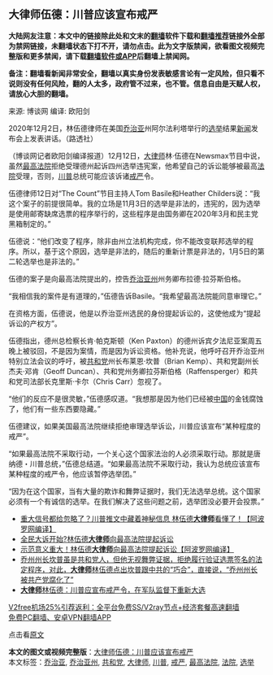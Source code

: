  <h2>大律师伍德：川普应该宣布戒严</h2> <p class="notice"><b>大陆网友注意：本文中的链接除此处和文末的<a href="https://github.com/bannedbook/fanqiang" >翻墙</a>软件下载和<a href="https://github.com/killgcd/justmysocks/blob/master/README.md">翻墙推荐</a>链接外全部为禁网链接，未翻墙状态下打不开，请勿点击。此为文字版禁闻，欲看图文视频完整版和更多禁闻，请下载<a href="https://github.com/bannedbook/fanqiang">翻墙软件或APP</a>后翻墙上禁闻网。</p><p>备注：翻墙看新闻非常安全，翻墙以真实身份发表敏感言论有一定风险，但只看不说则没有任何风险，翻的人太多，政府管不过来，也不管。信息自由是天赋人权，请放心大胆的翻墙。</b></p>  <div class="entry"> <p>来源:&nbsp;博谈网                      编译:&nbsp;欧阳剑                                                 </p> <p>2020年12月2日，林伍德律师在美国<a href="https://www.bannedbook.org/bnews/tag/%E4%B9%94%E6%B2%BB%E4%BA%9A/" class="st_tag internal_tag" rel="tag" title="标签 乔治亚 下的日志">乔治亚</a>州阿尔法利塔举行的<a href="https://www.bannedbook.org/bnews/tag/%e9%80%89%e4%b8%be/" class="st_tag internal_tag" rel="tag" title="标签 选举 下的日志">选举</a>结果<span class='wp_keywordlink_affiliate'><a href="https://www.bannedbook.org/" title="新闻">新闻</a></span>发布会上发表讲话。（路透社）</p> <p>（博谈网记者欧阳剑编译报道）12月12日，<a href="https://www.bannedbook.org/bnews/tag/%E5%A4%A7%E5%BE%8B%E5%B8%88/" class="st_tag internal_tag" rel="tag" title="标签 大律师 下的日志">大律师</a>林·伍德在Newsmax节目中说，虽然<a href="https://www.bannedbook.org/bnews/tag/%e6%9c%80%e9%ab%98%e6%b3%95%e9%99%a2/" class="st_tag internal_tag" rel="tag" title="标签 最高法院 下的日志">最高法院</a>拒绝受理德州起诉四州选举违宪案，他希望自己的诉讼能够被最高<a href="https://www.bannedbook.org/bnews/tag/%e6%b3%95%e9%99%a2/" class="st_tag internal_tag" rel="tag" title="标签 法院 下的日志">法院</a>受理，否则，<a href="https://www.bannedbook.org/bnews/tag/%e5%b7%9d%e6%99%ae/" class="st_tag internal_tag" rel="tag" title="标签 川普 下的日志">川普</a>总统可能应该诉诸<a href="https://www.bannedbook.org/bnews/tag/%E6%88%92%E4%B8%A5/" class="st_tag internal_tag" rel="tag" title="标签 戒严 下的日志">戒严</a>令。</p> <p>伍德律师12日对“The Count”节目主持人Tom Basile和Heather Childers说：“我这个案子的前提很简单。我的立场是11月3日的选举是非法的，违宪的，因为选举是使用邮寄缺席选票的程序举行的，这些程序是由国务卿在2020年3月和民主党黑箱制定的。”</p>  <p>伍德说：“他们改变了程序，除非由州立法机构完成，你不能改变联邦选举的程序。所以，基于这个原因，选举是非法的，随后的重新计票是非法的，1月5日的第二轮选举也是非法的。”</p> <p>伍德的案子是向最高法院提出的，控告<a href="https://www.bannedbook.org/bnews/tag/%e4%b9%94%e6%b2%bb%e4%ba%9a%e5%b7%9e/" class="st_tag internal_tag" rel="tag" title="标签 乔治亚州 下的日志">乔治亚州</a>州务卿布拉德·拉芬斯伯格。</p> <p>“我相信我的案件是有道理的，”伍德告诉Basile。“我希望最高法院能同意审理它。”</p> <p>在资格方面，伍德说，他是以乔治亚州选民的身份提起诉讼的，这使他成为“提起诉讼的产权方”。</p>  <p>伍德指出，德州总检察长肯·帕克斯顿（Ken Paxton）的德州诉宾夕法尼亚案周五晚上被驳回，不是因为案情，而是因为诉讼资格。他补充说，他呼吁召开乔治亚州特别立法会议的呼吁，被<a href="https://www.bannedbook.org/bnews/tag/%e5%85%b1%e5%92%8c%e5%85%9a/" class="st_tag internal_tag" rel="tag" title="标签 共和党 下的日志">共和党</a>州长布莱恩·坎普（Brian Kemp）、共和党副州长杰夫·邓肯（Geoff Duncan）、共和党州务卿拉芬斯伯格（Raffensperger）和共和党司法部长克里斯·卡尔（Chris Carr）忽视了。</p> <p>“他们的反应不是很灵敏，”伍德感叹道。“我想那是因为他们已经被<span class='wp_keywordlink_affiliate'><a href="https://www.bannedbook.org/" title="中国" target="_blank">中国</a></span>的金钱腐蚀了，他们有一些东西要隐藏。”</p> <p>伍德建议，如果美国最高法院继续拒绝审理选举诉讼，川普应该宣布“某种程度的戒严”。</p> <p>“如果最高法院不采取行动，一个关心这个国家法治的人必须采取行动。那就是唐纳德・川普总统，”伍德总结道。“如果最高法院不采取行动，我认为总统应该宣布某种程度的戒严令，他应该暂停选举团。”</p>  <p>“因为在这个国家，当有大量的欺诈和舞弊证据时，我们无法选举总统。这个国家必须有一个有诚信的选举。在我们解决了这些问题之前，选举团没必要开会投票。”</p> <ul class='op-related-articles' title='相关阅读'> <li><a href='https://www.bannedbook.org/bnews/cnnews/20201213/1447017.html' target='_blank'>重大信号都给忽略了？川普推文中藏着神秘信息 林伍德<b>大律师</b>看懂了！【阿波罗网编译】</a></li> <li><a href='https://www.bannedbook.org/bnews/taiwannews/20201211/1445967.html' target='_blank'>全民大诉开始?林伍德<b>大律师</b>向最高法院提起诉讼</a></li> <li><a href='https://www.bannedbook.org/bnews/topimagenews/20201211/1445830.html' target='_blank'>示范意义重大！林伍德<b>大律师</b>向最高法院提起诉讼【阿波罗网编译】</a></li> <li><a href='https://www.bannedbook.org/bnews/bannedvideo/20201210/1445453.html' target='_blank'>乔州州长坎普虽是共和党人，但他无视舞弊证据，拒绝履行验证选票签名的法定程序，对此，<b>大律师</b>林伍德点出坎普跟中共的“巧合”，直接说，“乔州州长被共产党腐化了”</a></li> <li><a href='https://www.bannedbook.org/bnews/bannedvideo/20201209/1444485.html' target='_blank'><b>大律师</b>林伍德：川普应宣布戒严令，在军队监督下重新大选</a></li> </ul> <p class="texttj"> <a href="https://www.bannedbook.org/forum23/topic22702.html" target="_blank">V2free机场25%引荐返利：全平台免费SS/V2ray节点+经济套餐高速翻墙</a><br/> <a href="https://github.com/bannedbook/fanqiang/wiki/%E7%A6%81%E9%97%BB%E7%BD%91%E5%AE%89%E5%8D%93%E7%BF%BB%E5%A2%99%E6%96%B0%E9%97%BBAPP" target="_blank">免费PC翻墙、安卓VPN翻墙APP</a></p><p>点击看<a href="https://www.newsmax.com/newsmax-tv/lin-wood-martial-law-georgia-brad-raffensperger/2020/12/12/id/1001228/">原文</a></p><a name='sharetosocial'></a>       <div><b>本文的图文或视频完整版</b>：<a href='https://www.bannedbook.org/bnews/cbnews/20201214/1447239.html'>大律师伍德：川普应该宣布戒严</a></div>  </div><!--END ENTRY--> <div class="postfooter"> <div>本文标签：<a href="https://www.bannedbook.org/bnews/tag/%E4%B9%94%E6%B2%BB%E4%BA%9A/" rel="tag">乔治亚</a>, <a href="https://www.bannedbook.org/bnews/tag/%e4%b9%94%e6%b2%bb%e4%ba%9a%e5%b7%9e/" rel="tag">乔治亚州</a>, <a href="https://www.bannedbook.org/bnews/tag/%e5%85%b1%e5%92%8c%e5%85%9a/" rel="tag">共和党</a>, <a href="https://www.bannedbook.org/bnews/tag/%E5%A4%A7%E5%BE%8B%E5%B8%88/" rel="tag">大律师</a>, <a href="https://www.bannedbook.org/bnews/tag/%e5%b7%9d%e6%99%ae/" rel="tag">川普</a>, <a href="https://www.bannedbook.org/bnews/tag/%E6%88%92%E4%B8%A5/" rel="tag">戒严</a>, <a href="https://www.bannedbook.org/bnews/tag/%e6%9c%80%e9%ab%98%e6%b3%95%e9%99%a2/" rel="tag">最高法院</a>, <a href="https://www.bannedbook.org/bnews/tag/%e6%b3%95%e9%99%a2/" rel="tag">法院</a>, <a href="https://www.bannedbook.org/bnews/tag/%e9%80%89%e4%b8%be/" rel="tag">选举</a></div>  </div><!--END POSTFOOTER--> 